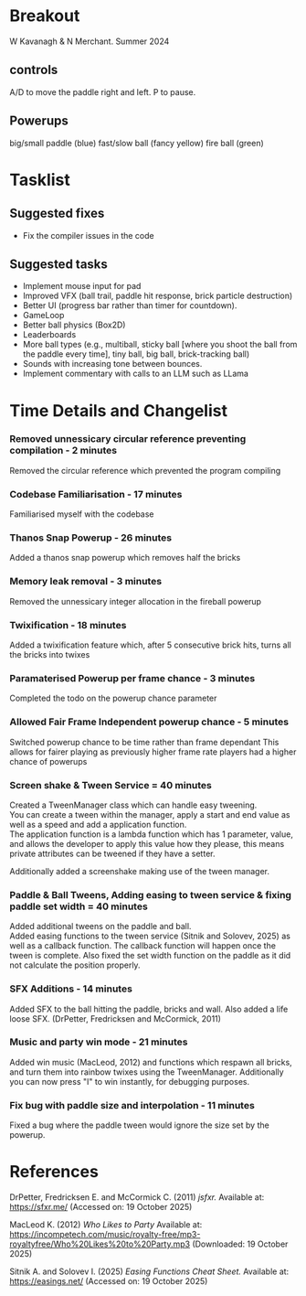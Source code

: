# Breakout

W Kavanagh & N Merchant. Summer 2024 

## controls

A/D to move the paddle right and left.
P to pause.

## Powerups

big/small paddle (blue)
fast/slow ball (fancy yellow)
fire ball (green)

# Tasklist

## Suggested fixes

* Fix the compiler issues in the code

## Suggested tasks

* Implement mouse input for pad
* Improved VFX (ball trail, paddle hit response, brick particle destruction)
* Better UI (progress bar rather than timer for countdown).
* GameLoop
* Better ball physics (Box2D)
* Leaderboards
* More ball types (e.g., multiball, sticky ball [where you shoot the ball from the paddle every time], tiny ball, big ball, brick-tracking ball)
* Sounds with increasing tone between bounces.
* Implement commentary with calls to an LLM such as LLama

# Time Details and Changelist

### Removed unnessicary circular reference preventing compilation - 2 minutes  
Removed the circular reference which prevented the program compiling

### Codebase Familiarisation - 17 minutes  
Familiarised myself with the codebase

### Thanos Snap Powerup - 26 minutes  
Added a thanos snap powerup which removes half the bricks

### Memory leak removal - 3 minutes  
Removed the unnessicary integer allocation in the fireball powerup

### Twixification - 18 minutes  
Added a twixification feature which, after 5 consecutive brick hits, turns all the bricks into twixes

### Paramaterised Powerup per frame chance - 3 minutes  
Completed the todo on the powerup chance parameter

### Allowed Fair Frame Independent powerup chance - 5 minutes  
Switched powerup chance to be time rather than frame dependant
This allows for fairer playing as previously higher frame rate players had a higher chance of powerups

### Screen shake & Tween Service = 40 minutes  
Created a TweenManager class which can handle easy tweening.  
You can create a tween within the manager, apply a start and end value as well as a speed and add a application function.  
The application function is a lambda function which has 1 parameter, value, and allows the developer to apply this value how they please, this means private attributes can be tweened if they have a setter.  

Additionally added a screenshake making use of the tween manager.

### Paddle & Ball Tweens, Adding easing to tween service & fixing paddle set width = 40 minutes  
Added additional tweens on the paddle and ball.  
Added easing functions to the tween service (Sitnik and Solovev, 2025) as well as a callback function. 
The callback function will happen once the tween is complete.
Also fixed the set width function on the paddle as it did not calculate the position properly.

### SFX Additions - 14 minutes  
Added SFX to the ball hitting the paddle, bricks and wall. Also added a life loose SFX. (DrPetter, Fredricksen and McCormick, 2011)

### Music and party win mode - 21 minutes  
Added win music (MacLeod, 2012) and functions which respawn all bricks, and turn them into rainbow twixes using the TweenManager.
Additionally you can now press "I" to win instantly, for debugging purposes.

### Fix bug with paddle size and interpolation - 11 minutes  
Fixed a bug where the paddle tween would ignore the size set by the powerup.

# References
DrPetter, Fredricksen E. and McCormick C. (2011) *jsfxr.* Available at: https://sfxr.me/ (Accessed on: 19 October 2025)

MacLeod K. (2012) *Who Likes to Party* Available at: https://incompetech.com/music/royalty-free/mp3-royaltyfree/Who%20Likes%20to%20Party.mp3 (Downloaded: 19 October 2025)

Sitnik A. and Solovev I. (2025) *Easing Functions Cheat Sheet.* Available at: https://easings.net/ (Accessed on: 19 October 2025)